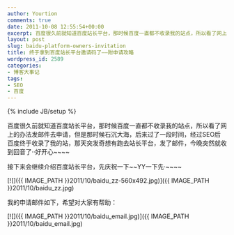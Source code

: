 ```yaml
---
author: Yourtion
comments: true
date: 2011-10-08 12:55:54+00:00
excerpt: 百度很久前就知道百度站长平台，那时候百度一直都不收录我的站点，所以看了网上的办法发邮件去申请，但是那时候石沉大海，后来过了一段时间，经过SEO后百度终于收录了我的站，那天突发奇想有跑去站长平台，发了邮件，今晚突然就收到回音了··好开心~~~~
layout: post
slug: baidu-platform-owners-invitation
title: 终于拿到百度站长平台邀请码了——附申请攻略
wordpress_id: 2589
categories:
- 博客大事记
tags:
- SEO
- 百度
---
```

{% include JB/setup %}

百度很久前就知道百度站长平台，那时候百度一直都不收录我的站点，所以看了网上的办法发邮件去申请，但是那时候石沉大海，后来过了一段时间，经过SEO后百度终于收录了我的站，那天突发奇想有跑去站长平台，发了邮件，今晚突然就收到回音了··好开心~~~~

接下来会继续介绍百度站长平台，先庆祝一下~~YY一下先·~~~~

[![]({{ IMAGE_PATH }}2011/10/baidu_zz-560x492.jpg)]({{ IMAGE_PATH }}2011/10/baidu_zz.jpg)

我的申请邮件如下，希望对大家有帮助：

[![]({{ IMAGE_PATH }}2011/10/baidu_email.jpg)]({{ IMAGE_PATH }}2011/10/baidu_email.jpg)

